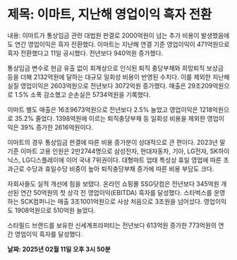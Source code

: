 # **제목: 이마트, 지난해 영업이익 흑자 전환**

  내용: 이마트가 통상임금 관련 대법원 판결로 2000억원이 넘는 추가 비용이 발생했음에도 연간 영업이익은 흑자 전환했다. 이마트는 지난해 연결 기준 영업이익이 471억원으로 흑자 전환했다고 11일 공시했다. 전년보다 940억원 증가했다.

통상임금 변수로 현금 유출 없이 회계상으로 인식된 퇴직 충당부채와 희망퇴직 보상금 등을 더해 2132억원에 달하는 대규모 일회성 비용이 반영된 수치다. 이를 제외한 지난해 실질 영업이익은 2603억원으로 전년보다 3072억원 증가했다. 매출은 29조209억원으로 1.5% 소폭 감소했고 순손실은 5734억원을 기록했다.

이마트 별도 매출은 16조9673억원으로 전년보다 2.5% 늘었고 영업이익은 1218억원으로 35.2% 줄었다. 1398억원에 이르는 퇴직충당부채 등 일회성 비용을 제외한 영업이익은 39% 증가한 2616억원이다.

이마트의 경우 통상임금 판결에 따른 비용 증가분이 상대적으로 큰 편이다. 2023년 말 기준 이마트 고용 인원은 2만2744명으로 삼성전자, 현대자동차, 기아, LG전자, SK하이닉스, LG디스플레이에 이어 국내 7위권이다. 대형마트 업태 특성상 휴일 영업에 따른 초과근로 수당과 휴일수당 비중이 높아 퇴직충당부채 증가에 따른 비용 부담도 크다.

자회사들도 실적 개선에 힘을 보탰다. 온라인 쇼핑몰 SSG닷컴은 전년보다 345억원 개선된 연간 50억원의 첫 상각 전 영업이익(EBITDA) 흑자를 달성했다. 스타벅스를 운영하는 SCK컴퍼니는 매출 3조1001억원으로 사상 처음으로 3조원을 넘어섰다. 영업이익도 1908억원으로 510억원 늘었다.

스타필드 브랜드를 보유한 신세계프라퍼티는 전년보다 613억원 증가한 773억원의 연간 영업이익 흑자를 달성했다.

  **날짜: 2025년 02월 11일 오후 3시 50분**